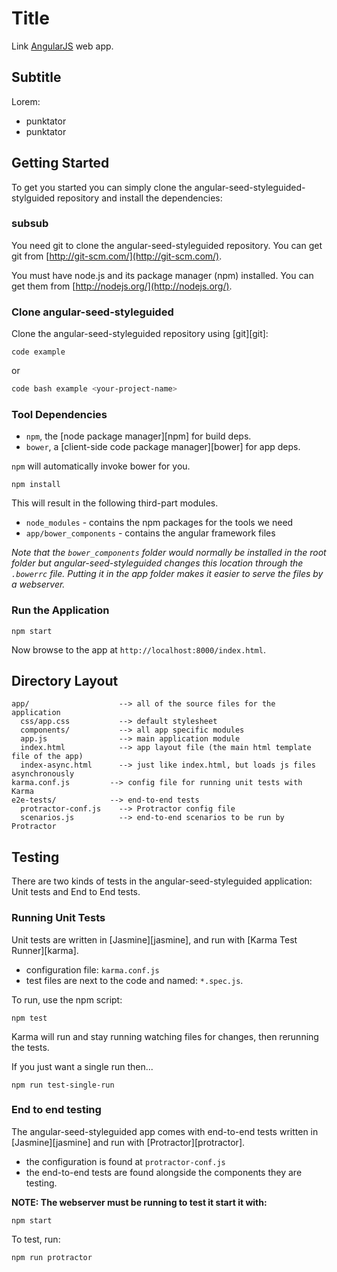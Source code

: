# Title

Link [AngularJS](http://angularjs.org/) web app. 


## Subtitle 
Lorem:

* punktator
* punktator

## Getting Started

To get you started you can simply clone the angular-seed-styleguided-stylguided repository and install the dependencies:

### subsub

You need git to clone the angular-seed-styleguided repository. You can get git from
[http://git-scm.com/](http://git-scm.com/).

You must have node.js and
its package manager (npm) installed.  You can get them from [http://nodejs.org/](http://nodejs.org/).

### Clone angular-seed-styleguided

Clone the angular-seed-styleguided repository using [git][git]:

```
code example
```
or

```bash
code bash example <your-project-name>
```

### Tool Dependencies

* `npm`, the [node package manager][npm] for build deps.
* `bower`, a [client-side code package manager][bower] for app deps.

`npm` will automatically invoke bower for you.

```
npm install
```

This will result in the following third-part modules.
* `node_modules` - contains the npm packages for the tools we need
* `app/bower_components` - contains the angular framework files

*Note that the `bower_components` folder would normally be installed in the root folder but
angular-seed-styleguided changes this location through the `.bowerrc` file.  Putting it in the app folder makes
it easier to serve the files by a webserver.*

### Run the Application

```
npm start
```

Now browse to the app at `http://localhost:8000/index.html`.


## Directory Layout

```
app/                    --> all of the source files for the application
  css/app.css           --> default stylesheet
  components/           --> all app specific modules
  app.js                --> main application module
  index.html            --> app layout file (the main html template file of the app)
  index-async.html      --> just like index.html, but loads js files asynchronously
karma.conf.js         --> config file for running unit tests with Karma
e2e-tests/            --> end-to-end tests
  protractor-conf.js    --> Protractor config file
  scenarios.js          --> end-to-end scenarios to be run by Protractor
```

## Testing

There are two kinds of tests in the angular-seed-styleguided application: Unit tests and End to End tests.

### Running Unit Tests

Unit tests are written in [Jasmine][jasmine], and run with [Karma Test Runner][karma]. 

* configuration file: `karma.conf.js`
* test files are next to the code and named: `*.spec.js`.

To run, use the npm script:

```
npm test
```

Karma will run and stay running watching files for changes, then rerunning the tests.

If you just want a single run then...

```
npm run test-single-run
```


### End to end testing

The angular-seed-styleguided app comes with end-to-end tests written in [Jasmine][jasmine] and run with [Protractor][protractor].
 
* the configuration is found at `protractor-conf.js`
* the end-to-end tests are found alongside the components they are testing.

**NOTE: The webserver must be running to test it start it with:**

```
npm start
```
To test, run:

```
npm run protractor
```
 